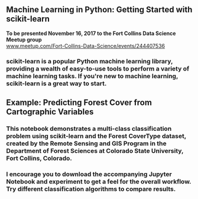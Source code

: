 ## Machine Learning in Python: Getting Started with scikit-learn  
**To be presented November 16, 2017 to the Fort Collins Data Science Meetup group**  
www.meetup.com/Fort-Collins-Data-Science/events/244407536    

### scikit-learn is a popular Python machine learning library, providing a wealth of easy-to-use tools to perform a variety of machine learning tasks. If you're new to machine learning, scikit-learn is a great way to start.  

## Example: Predicting Forest Cover from Cartographic Variables  

### This notebook demonstrates a multi-class classification problem using scikit-learn and the Forest CoverType dataset, created by the Remote Sensing and GIS Program in the Department of Forest Sciences at Colorado State University, Fort Collins, Colorado.  

### I encourage you to download the accompanying Jupyter Notebook and experiment to get a feel for the overall workflow.  Try different classification algorithms to compare results.  
